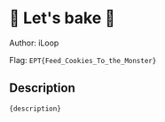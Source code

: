 # 👶 Let's bake 👶
Author: iLoop

Flag: `EPT{Feed_Cookies_To_the_Monster}`
## Description
```
{description}
```

